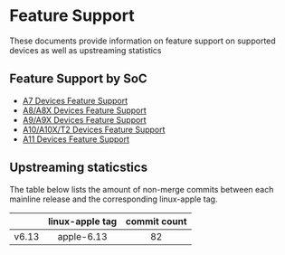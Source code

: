 # Feature Support

These documents provide information on feature support on supported devices as well as upstreaming statistics

## Feature Support by SoC

- [A7 Devices Feature Support](./features/A7.md)
- [A8/A8X Devices Feature Support](./features/A8.md)
- [A9/A9X Devices Feature Support](./features/A9.md)
- [A10/A10X/T2 Devices Feature Support](./features/A10.md)
- [A11 Devices Feature Support](./features/A11.md)

## Upstreaming staticstics

The table below lists the amount of non-merge commits between each mainline release and the corresponding linux-apple tag.
<!-- git rev-list v6.13..apple-6.13 --no-merges --count -->

|              | linux-apple tag | commit count |
|--------------|:---------------:|:------------:|
| v6.13        | apple-6.13      | 82           |
